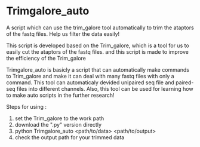 # Trimgalore_auto
A script which can use the trim_galore tool automatically to trim the ataptors of the fastq files. Help us filter the data easily! 

This script is developed based on the Trim_galore, which is a tool for us to easily cut the ataptors of the fastq files. and this script is made to improve the efficiency of the Trim_galore

Trimgalore_auto is basicly a script that can automatically make commands to Trim_galore and make it can deal with many fastq files with only a command. This tool can automaticaly devided unipaired seq file and paired-seq files into different channels. Also, this tool can be used for learning how to make auto scripts in the further research!  

Steps for using :

1. set the Trim_galore to the work path
2. download the ".py" version directly
3. python Trimgalore_auto <path/to/data> <path/to/output>
4. check the output path for your trimmed data
